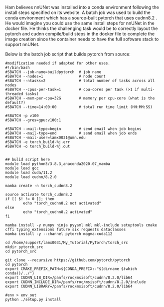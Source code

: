 Ham believes nnUNet was installed into a conda environment following 
the install steps specified on its website. A batch job was used to build the 
conda environment which has a source-built pytorch that uses cudnn8.2 . 
He would imagine you could use the same install steps for nnUNet in the 
docker file.  He thinks the challenging task would be to correctly layout the pytorch and cudnn compile/build steps in the docker file to complete the image creation since the container needs to have the full software stack to support nnUNet. 

Below is the batch job script that builds pytorch from source:

    #modification needed if adapted for other uses.  
    #!/bin/bash
    #SBATCH --job-name=buildpytorch  # job name
    #SBATCH --nodes=1                # node count
    #SBATCH --ntasks=2               # total number of tasks across all nodes
    #SBATCH --cpus-per-task=1        # cpu-cores per task (>1 if multi-threaded tasks)
    #SBATCH --mem-per-cpu=32G        # memory per cpu-core (what is the default?)
    #SBATCH --time=14:00:00          # total run time limit (HH:MM:SS)
    
    #SBATCH -p v100
    #SBATCH --gres=gpu:v100:1
    
    #SBATCH --mail-type=begin        # send email when job begins
    #SBATCH --mail-type=end          # send email when job ends
    #SBATCH --mail-user=lamx0031@umn.edu
    #SBATCH -e torch_build-%j.err
    #SBATCH -o torch_build-%j.out
    
    
    ## bulid script here
    module load python3/3.8.3_anaconda2020.07_mamba
    module load gcc
    module load cuda/11.2
    module load cudnn/8.2.0
    
    mamba create -n torch_cudnn8.2
    
    source activate torch_cudnn8.2
    if [[ $! != 0 ]]; then
            echo "torch_cudnn8.2 not activated"
    else
            echo "torch_cudnn8.2 activated"
    fi
    
    mamba install -y numpy ninja pyyaml mkl mkl-include setuptools cmake cffi typing_extensions future six requests dataclasses
    mamba install -y --channel pytorch magma-cuda112
    
    cd /home/support/lamx0031/My_Tutorial/PyTorch/torch_src
    mkdir pytorch_src
    cd pytorch_src
    
    git clone --recursive https://github.com/pytorch/pytorch
    cd pytorch
    export CMAKE_PREFIX_PATH=${CONDA_PREFIX:-"$(dirname $(which conda))/../"}
    export CUDNN_LIB_DIR=/panfs/roc/msisoft/cudnn/8.2.0/lib64
    export CUDNN_INCLUDE_DIR=/panfs/roc/msisoft/cudnn/8.2.0/include
    export CUDNN_LIBRARY=/panfs/roc/msisoft/cudnn/8.2.0/lib64
    
    #env > env_out
    python ./setup.py install